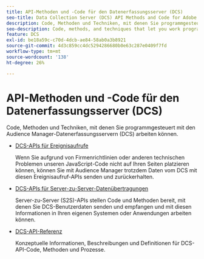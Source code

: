 ```yaml
---
title: API-Methoden und -Code für den Datenerfassungsserver (DCS)
seo-title: Data Collection Server (DCS) API Methods and Code for Adobe Audience Manager (AAM)
description: Code, Methoden und Techniken, mit denen Sie programmgesteuert mit den Audience Manager-Datenerfassungsservern (DCS) arbeiten können.
seo-description: Code, methods, and techniques that let you work programmatically with the Audience Manager Data Collection Servers (DCS).
feature: DCS
exl-id: be18a59c-c70d-4dcb-ae84-58ab0a3b8921
source-git-commit: 4d3c859cc4dc5294286680b0e63c287e0409f7fd
workflow-type: tm+mt
source-wordcount: '138'
ht-degree: 26%

---
```


# API-Methoden und -Code für den Datenerfassungsserver (DCS)

Code, Methoden und Techniken, mit denen Sie programmgesteuert mit den Audience Manager-Datenerfassungsservern (DCS) arbeiten können.

* [DCS-APIs für Ereignisaufrufe](/help/using/api/dcs-intro/dcs-event-calls/dcs-event-calls.md)

  Wenn Sie aufgrund von Firmenrichtlinien oder anderen technischen Problemen unseren JavaScript-Code nicht auf Ihren Seiten platzieren können, können Sie mit Audience Manager trotzdem Daten vom DCS mit diesen Ereignisaufruf-APIs senden und zurückerhalten.

* [DCS-APIs für Server-zu-Server-Datenübertragungen](/help/using/api/dcs-intro/dcs-s2s/dcs-s2s.md)

  Server-zu-Server (S2S)-APIs stellen Code und Methoden bereit, mit denen Sie DCS-Benutzerdaten senden und empfangen und mit diesen Informationen in Ihren eigenen Systemen oder Anwendungen arbeiten können.

* [DCS-API-Referenz](/help/using/api/dcs-intro/dcs-api-reference/dcs-api-methods.md)

  Konzeptuelle Informationen, Beschreibungen und Definitionen für DCS-API-Code, Methoden und Prozesse.
